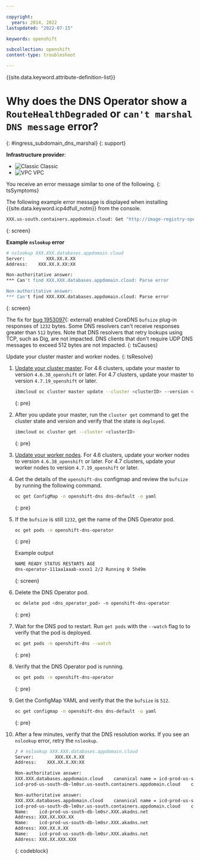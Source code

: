 ```yaml
---

copyright:
  years: 2014, 2022
lastupdated: "2022-07-15"

keywords: openshift

subcollection: openshift
content-type: troubleshoot

---
```


{{site.data.keyword.attribute-definition-list}}


# Why does the DNS Operator show a `RouteHealthDegraded` or `can't marshal DNS message` error?
{: #ingress_subdomain_dns_marshal}
{: support}

**Infrastructure provider**:
* ![Classic](../icons/classic.svg "Classic") Classic
* ![VPC](../icons/vpc.svg "VPC") VPC


You receive an error message similar to one of the following.
{: tsSymptoms}

The following example error message is displayed when installing {{site.data.keyword.icp4dfull_notm}} from the console.

```sh
XXX.us-south.containers.appdomain.cloud: Get "http://image-registry-openshift-image-registry.ocp-data-privacy-prod-c-XXX.us-south.containers.appdomain.cloud/v2/": dial tcp: lookup image-registry-openshift-image-registry.ocp-data-privacy-prod-c-XXX.us-south.containers.appdomain.cloud on XXX.XX.X.XX:XX: can't marshal DNS message
```
{: screen}

**Example `nslookup` error**
```sh
# nslookup XXX.XXX.databases.appdomain.cloud
Server:        XXX.XX.X.XX
Address:    XXX.XX.X.XX:XX

Non-authoritative answer:
*** Can't find XXX.XXX.databases.appdomain.cloud: Parse error

Non-authoritative answer:
*** Can't find XXX.XXX.databases.appdomain.cloud: Parse error
```
{: screen}


The fix for [bug 1953097](https://bugzilla.redhat.com/show_bug.cgi?id=1970140){: external} enabled CoreDNS `bufsize` plug-in responses of `1232` bytes. Some DNS resolvers can't receive responses greater than `512` bytes. Note that DNS resolvers that retry lookups using TCP, such as Dig, are not impacted. DNS clients that don't require UDP DNS messages to exceed 512 bytes are not impacted.
{: tsCauses}

Update your cluster master and worker nodes.
{: tsResolve}

1. [Update your cluster master](/docs/openshift?topic=openshift-update#master). For 4.6 clusters, update your master to version `4.6.38_openshift` or later. For 4.7 clusters, update your master to version `4.7.19_openshift` or later.
    ```sh
    ibmcloud oc cluster master update --cluster <clusterID> --version <4.6.38_openshift|4.7.19_openshift>
    ```
    {: pre}

1. After you update your master, run the `cluster get` command to get the cluster state and version and verify that the state is `deployed`.
    ```sh
    ibmcloud oc cluster get --cluster <clusterID>
    ```
    {: pre}

1. [Update your worker nodes](/docs/openshift?topic=openshift-update#master). For 4.6 clusters, update your worker nodes to version `4.6.38_openshift` or later. For 4.7 clusters, update your worker nodes to version `4.7.19_openshift` or later.

1. Get the details of the `openshift-dns` configmap and review the `bufsize` by running the following command. 
    ```sh
    oc get ConfigMap -n openshift-dns dns-default -o yaml
    ```
    {: pre}

1. If the `bufsize` is still `1232`, get the name of the DNS Operator pod.
    ```sh
    oc get pods -n openshift-dns-operator
    ```
    {: pre}

    Example output
    ```sh
    NAME READY STATUS RESTARTS AGE
    dns-operator-111aa1aaab-xxxx1 2/2 Running 0 5h49m
    ```
    {: screen}

1. Delete the DNS Operator pod.
    ```sh
    oc delete pod <dns_operator_pod> -n openshift-dns-operator 
    ```
    {: pre}

1. Wait for the DNS pod to restart. Run `get pods` with the `--watch` flag to to verify that the pod is deployed.
    ```sh
    oc get pods -n openshift-dns --watch
    ```
    {: pre}

1. Verify that the DNS Operator pod is running.
    ```sh
    oc get pods -n openshift-dns-operator
    ```
    {: pre}

1. Get the ConfigMap YAML and verify that the the `bufsize` is `512`. 
    ```sh
    oc get configmap -n openshift-dns dns-default -o yaml
    ```
    {: pre}

1. After a few minutes, verify that the DNS resolution works. If you see an `nslookup` error, retry the `nslookup`.

    ```sh
    / # nslookup XXX.XXX.databases.appdomain.cloud
    Server:        XXX.XX.X.XX
    Address:    XXX.XX.X.XX:XX

    Non-authoritative answer:
    XXX.XXX.databases.appdomain.cloud    canonical name = icd-prod-us-south-db-lm0sr.us-south.containers.appdomain.cloud
    icd-prod-us-south-db-lm0sr.us-south.containers.appdomain.cloud    canonical name = icd-prod-us-south-db-lm0sr.XXX.akadns.net

    Non-authoritative answer:
    XXX.XXX.databases.appdomain.cloud    canonical name = icd-prod-us-south-db-lm0sr.us-south.containers.appdomain.cloud
    icd-prod-us-south-db-lm0sr.us-south.containers.appdomain.cloud    canonical name = icd-prod-us-south-db-lm0sr.XXX.akadns.net
    Name:    icd-prod-us-south-db-lm0sr.XXX.akadns.net
    Address: XXX.XX.XXX.XX
    Name:    icd-prod-us-south-db-lm0sr.XXX.akadns.net
    Address: XXX.XX.X.XX
    Name:    icd-prod-us-south-db-lm0sr.XXX.akadns.net
    Address: XXX.XX.XXX.XXX
    ```
    {: codeblock}










